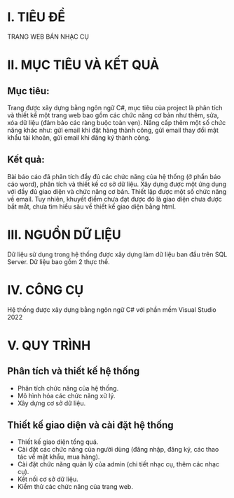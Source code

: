 # I. TIÊU ĐỀ
TRANG WEB BÁN NHẠC CỤ

# II. MỤC TIÊU VÀ KẾT QUẢ
## Mục tiêu:
Trang được xây dựng bằng ngôn ngữ C#, mục tiêu của project là phân tích và thiết kế một trang web bao gồm các chức năng cơ bản như thêm, sửa, xóa dữ liệu (đảm bảo các ràng buộc toàn vẹn).
Nâng cấp thêm một số chức năng khác như: gửi email khi đặt hàng thành công, gửi email thay đổi mật khẩu tài khoản, gửi email khi đăng ký thành công.
## Kết quả:
Bài báo cáo đã phân tích đầy đủ các chức năng của hệ thống (ở phần báo cáo word), phân tích và thiết kế cơ sở dữ liệu.
Xây dựng được một ứng dụng với đầy đủ giao diện và chức năng cơ bản.
Thiết lập được một số chức năng về email.
Tuy nhiên, khuyết điểm chưa đạt được đó là giao diện chưa được bắt mắt, chưa tìm hiểu sâu về thiết kế giao diện bằng html.

# III. NGUỒN DỮ LIỆU
Dữ liệu sử dụng trong hệ thống được xây dựng làm dữ liệu ban đầu trên SQL Server.
Dữ liệu bao gồm 2 thực thể.

# IV. CÔNG CỤ
Hệ thống được xây dựng bằng ngôn ngữ C# với phần mềm Visual Studio 2022

# V. QUY TRÌNH
## Phân tích và thiết kế hệ thống
- Phân tích chức năng của hệ thống.
- Mô hình hóa các chức năng xử lý.
- Xây dựng cơ sở dữ liệu.

## Thiết kế giao diện và cài đặt hệ thống
- Thiết kế giao diện tổng quá.
- Cài đặt các chức năng của người dùng (đăng nhập, đăng ký, các thao tác về mật khẩu, mua hàng).
- Cài đặt chức năng quản lý của admin (chi tiết nhạc cụ, thêm các nhạc cụ).
- Kết nối cơ sở dữ liệu.
- Kiểm thử các chức năng của trang web.

